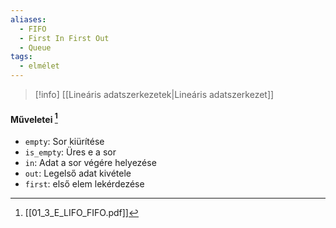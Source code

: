 ```yaml
---
aliases:
  - FIFO
  - First In First Out
  - Queue
tags:
  - elmélet
---
```

> [!info] [[Lineáris adatszerkezetek|Lineáris adatszerkezet]]
#### Műveletei [^sor]
- `empty`: Sor kiürítése
- `is_empty`: Üres e a sor
- `in`: Adat a sor végére helyezése
- `out`: Legelső adat kivétele
- `first`:  első elem lekérdezése
 
 [^sor]: [[01_3_E_LIFO_FIFO.pdf]]